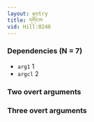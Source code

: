 ```yaml
---
layout: entry
title: དགོངས་
vid: Hill:0246
---
```

### Dependencies (N = 7)
* `arg1` 1
* `argcl` 2


### Two overt arguments


### Three overt arguments
